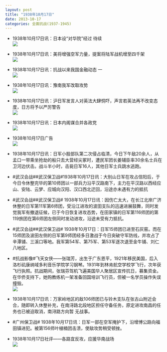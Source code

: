 ```yaml
---
layout: post
title: "1938年10月17日"
date: 2013-10-17
categories: 全面抗战(1937-1945)
---
```


<meta name="referrer" content="no-referrer" />

- 1938年10月17日讯：日本设“对华院”经过 待续 <br/><img src="https://ww3.sinaimg.cn/large/aca367d8jw1e9okyhm90mj20go0wqaj1.jpg" />

- 1938年10月17日讯：美将增强空军力量，提案将陆军战机增至四千架 <br/><img src="https://ww4.sinaimg.cn/large/aca367d8jw1e9oj8150ffj20aa0d340e.jpg" />

- 1938年10月17日讯：抗战以来我国金融动态 一 <br/><img src="https://ww3.sinaimg.cn/large/aca367d8jw1e9ohhm295ej20fs11vak1.jpg" />

- 1938年10月17日讯：豫南我军改取攻势 <br/><img src="https://ww2.sinaimg.cn/large/aca367d8jw1e9ofr64h76j20by1287a6.jpg" />

- 1938年10月17日讯：沪日军发言人对英法大肆恫吓，声言若英法再不改变态度，日方将予以严厉警告 <br/><img src="https://ww1.sinaimg.cn/large/aca367d8jw1e9ocaaw9hxj20ft0j0adn.jpg" />

- 1938年10月17日讯：日本内阁谋合并各政党 <br/><img src="https://ww1.sinaimg.cn/large/aca367d8jw1e9oajx1lz2j20dp0cqwgw.jpg" />

- 1938年10月17日广告 <br/><img src="https://ww3.sinaimg.cn/large/aca367d8jw1e9o8tgnb69j207u11rwiz.jpg" />

- 1938年10月17日讯：日军小股部队第二次侵占临清，今日下午敌20余人，从孟口一带乘坐抢劫的船只去大营经尖冢时，遭民军团长姜辅臣率30余名士兵在卫河边伏击。战斗半小时，击毙日军16人，其他日军士兵跳水逃跑。 

- #武汉会战##武汉保卫战#1938年10月17日讯：大别山日军在攻占信阳后，于今日令休整完毕的第10师团以一部兵力沿平汉路南下，主力在平汉路以西经应山、安陆、云梦、应城向汉阳、汉口西北迂回，沿途亦未遇有力的抵抗 

- #武汉会战##武汉保卫战# 1938年10月17日讯：因伤亡太大，在长江北岸广济休整的日军第11军第6师团，受沿江进攻的波田支队的迅速进展鼓舞，同时发觉我军有撤退征候，已于今日恢复进攻态势，在田家镇的日军第116师团的第119旅团在第6师团左侧同时发动进攻，沿途未受有力抵抗。 

- #武汉会战##武汉保卫战# 1938年10月17日：日军15师团已进至石灰窑。而在15师团及波田左侧的日军第9师团经多日激战于今日突破守军防线，并攻占了辛潭铺、三溪口等地。我军第54军、第75军、第53军逐次退至金牛铺、刘仁八地区。 

- #抗战影像#飞天女侠——张瑞芳，出生于广东恩平，1921年移民美国，后入洛杉矶康纳域多利音乐学院学习钢琴。1931年到林肯航空学校学飞行，次年获飞行执照。抗战期间，张瑞芬驾机飞遍美国华人聚居区宣传抗日，募集资金。在华侨支持下，她购教练机一架准备回国培训飞行员，但被一名学员操作失误撞毁。   <br/><img src="https://ww3.sinaimg.cn/large/aca367d8jw1e9ny4e5fbog207x0adgnt.gif" />

- 1938年10月17日讯：万家岭地区的敌106师团已与铃木支队在张古山附近会合，随即转入休整补充，在南浔路北段地区担任守备任务，原定进攻南昌的任务也已被迫取消，南浔路方向暂 无战事。 

- #广州保卫战# 1938年10月17日讯：日军一部在空军掩护下，沿增博公路向福田镇进犯。被第156师叶植楠团击溃，使敌攻势稍受顿挫。 

- 1938年10月17日社评——各路宜反攻，应援华南战场 <br/><img src="https://ww4.sinaimg.cn/large/aca367d8jw1e9nt7o7xn3j20go0w2n63.jpg" />

